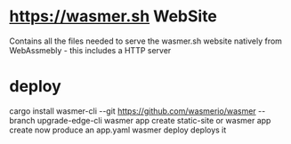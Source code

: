 # https://wasmer.sh WebSite

Contains all the files needed to serve the wasmer.sh website natively from WebAssmebly - this includes a HTTP server

# deploy

cargo install wasmer-cli --git https://github.com/wasmerio/wasmer --branch upgrade-edge-cli
wasmer app create static-site
or wasmer app create
now produce an app.yaml
wasmer deploy deploys it